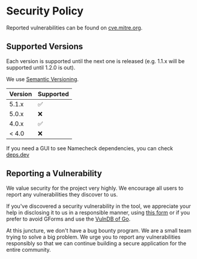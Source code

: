 # Security Policy

Reported vulnerabilities can be found on [cve.mitre.org](https://cve.mitre.org/cgi-bin/cvekey.cgi?keyword=go).

## Supported Versions

Each version is supported until the next one is released (e.g. 1.1.x will be supported until 1.2.0 is out).

We use [Semantic Versioning](https://semver.org/).

| Version | Supported          |
| ------- | ------------------ |
| 5.1.x   | :white_check_mark: |
| 5.0.x   | :x:                |
| 4.0.x   | :white_check_mark: |
| < 4.0   | :x:                |

If you need a GUI to see Namecheck dependencies, you can check [deps.dev](https://deps.dev/go/github.com%2Fdavidaparicio%2Fchatgpt/)

## Reporting a Vulnerability

We value security for the project very highly. We encourage all users to report any vulnerabilities they discover to us.

If you've discovered a security vulnerability in the tool, we appreciate your help in disclosing it to us in a responsible manner, using [this form](https://forms.gle/b5dqvbwgd71ShgEMA) or if you prefer to avoid GForms and use the [VulnDB of Go](https://github.com/golang/vulndb/issues/new?assignees=&labels=Needs+Triage%2CDirect+External+Report&template=new_third_party_vuln.yml&title=x%2Fvulndb%3A+potential+Go+vuln+in+github.com%2fdavidaparicio%2fchatgpt).

At this juncture, we don't have a bug bounty program. We are a small team trying to solve a big problem. We urge you to report any vulnerabilities responsibly so that we can continue building a secure application for the entire community.